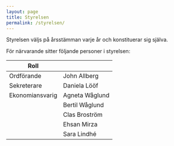 ```yaml
---
layout: page
title: Styrelsen
permalink: /styrelsen/
---
```


Styrelsen väljs på årsstämman varje år och konstituerar sig själva.

För närvarande sitter följande personer i styrelsen:

| Roll            |                |
|-----------------|----------------|
| Ordförande      | John Allberg   |
| Sekreterare     | Daniela Lööf   |
| Ekonomiansvarig | Agneta Wåglund |
|                 | Bertil Wåglund |
|                 | Clas Broström  |
|                 | Ehsan Mirza    |
|                 | Sara Lindhé    |
